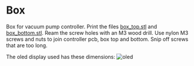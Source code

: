# Box

Box for vacuum pump controller. Print the files [box_top.stl](box_top.stl) and [box_bottom.stl](box_bottom.stl). Ream the screw holes with an M3 wood drill. Use nylon M3 screws and nuts to join controller pcb, box top and bottom. Snip off screws that are too long.

The oled display used has these dimensions:
![oled](/home/koen/Downloads/oled.jpg  "oled 128x64, SSD1306, SPI, 7pin")